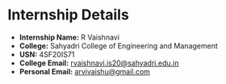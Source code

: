# Internship Details

- **Internship Name:** R Vaishnavi
- **College:** Sahyadri College of Engineering and Management
- **USN:** 4SF20IS71
- **College Email:** rvaishnavi.is20@sahyadri.edu.in
- **Personal Email:** arvivaishu@gmail.com
